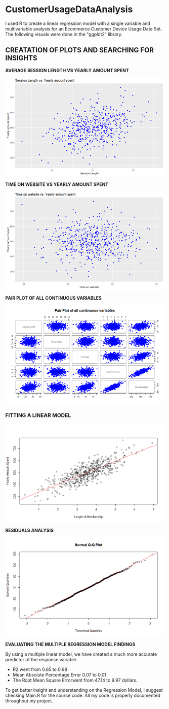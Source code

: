 # CustomerUsageDataAnalysis
I used R to create a linear regression model with a single variable and multivariable analysis for an Ecommerce Customer Device Usage Data Set. The following visuals were done in the "ggplot2" library. 

## CREATATION OF PLOTS AND SEARCHING FOR INSIGHTS ##

**AVERAGE SESSION LENGTH VS YEARLY AMOUNT SPENT** 

![Preview](https://github.com/FavioJasso/CustomerUsageDataAnalysis/blob/main/ImagesForLinearRegressionProject/AvgSessionLengthVSYearlyAmountSpent.png)

**TIME ON WEBSITE VS YEARLY AMOUNT SPENT** 

![Preview](https://github.com/FavioJasso/CustomerUsageDataAnalysis/blob/main/ImagesForLinearRegressionProject/TimeOnWebsiteVsYearlyAmountSpent.png)

**PAIR PLOT OF ALL CONTINUOUS VARIABLES**

![Preview](https://github.com/FavioJasso/CustomerUsageDataAnalysis/blob/main/ImagesForLinearRegressionProject/Pair%20Plot%20of%20continuous%20variables.png)

### FITTING A LINEAR MODEL ### 

![Preview](https://github.com/FavioJasso/CustomerUsageDataAnalysis/blob/main/ImagesForLinearRegressionProject/FittingLinearModel.png) 

**RESIDUALS ANALYSIS**

![Preview](https://github.com/FavioJasso/CustomerUsageDataAnalysis/blob/main/ImagesForLinearRegressionProject/NormalQQPlot.png) 


**EVALUATING THE MULTIPLE REGRESSION MODEL FINDINGS**

By using a multiple linear model, we have created a much more accurate predictor of the response variable.

- R2 went from 0.65 to 0.98
- Mean Absolute Percentage Error 0.07 to 0.01 
- The Root Mean Square Errorwent from 47.14 to 9.97 dollars.

To get better insight and understanding on the Regression Model, I suggest checking Main.R for the source code. All my code is properly documented throughout my project. 

